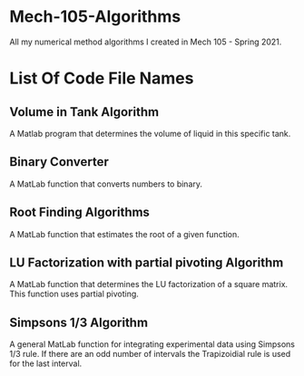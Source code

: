 # Mech-105-Algorithms
All my numerical method algorithms I created in Mech 105 - Spring 2021.
# List Of Code File Names
## Volume in Tank Algorithm
A Matlab program that determines the volume of liquid in this specific tank.
## Binary Converter
A MatLab function that converts numbers to binary.
## Root Finding Algorithms
A MatLab function that estimates the root of a given function.
## LU Factorization with partial pivoting Algorithm
A MatLab function that determines the LU factorization of a square matrix. This function uses partial pivoting. 
## Simpsons 1/3 Algorithm
A general MatLab function for integrating experimental data using Simpsons 1/3 rule. If there are an odd number of intervals the Trapizoidial rule is used for the last interval.  
